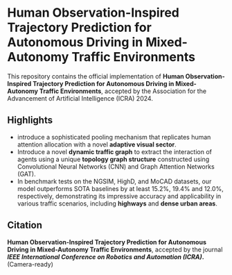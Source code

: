 # Human Observation-Inspired Trajectory Prediction for Autonomous Driving in Mixed-Autonomy Traffic Environments

This repository contains the official implementation of  **Human Observation-Inspired Trajectory Prediction for Autonomous Driving in Mixed-Autonomy Traffic Environments**, accepted by the Association for the Advancement of Artificial Intelligence (ICRA) 2024.

## Highlights
- introduce a sophisticated pooling mechanism that replicates human attention allocation with a novel **adaptive visual sector**.
- Introduce a novel **dynamic traffic graph** to extract the interaction of agents using a unique **topology graph structure** constructed using Convolutional Neural Networks (CNN) and Graph Attention Networks (GAT).
- In benchmark tests on the NGSIM, HighD, and MoCAD datasets, our model outperforms SOTA baselines by at least 15.2%, 19.4% and 12.0%, respectively, demonstrating its impressive accuracy and applicability in various traffic scenarios, including **highways** and **dense urban areas**.
  
## Citation
**Human Observation-Inspired Trajectory Prediction for Autonomous Driving in Mixed-Autonomy Traffic Environments**, accepted by the journal **_IEEE International Conference on Robotics and Automation (ICRA)_.** (Camera-ready)

```

```
 

